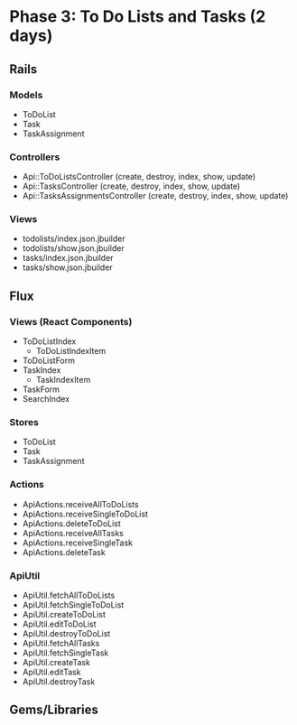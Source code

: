 # Phase 3: To Do Lists and Tasks (2 days)

## Rails
### Models
* ToDoList
* Task
* TaskAssignment

### Controllers
* Api::ToDoListsController (create, destroy, index, show, update)
* Api::TasksController (create, destroy, index, show, update)
* Api::TasksAssignmentsController (create, destroy, index, show, update)

### Views
* todolists/index.json.jbuilder
* todolists/show.json.jbuilder
* tasks/index.json.jbuilder
* tasks/show.json.jbuilder

## Flux
### Views (React Components)
* ToDoListIndex
  - ToDoListIndexItem
* ToDoListForm
* TaskIndex
  - TaskIndexItem
* TaskForm
* SearchIndex

### Stores
* ToDoList
* Task
* TaskAssignment

### Actions
* ApiActions.receiveAllToDoLists
* ApiActions.receiveSingleToDoList
* ApiActions.deleteToDoList
* ApiActions.receiveAllTasks
* ApiActions.receiveSingleTask
* ApiActions.deleteTask

### ApiUtil
* ApiUtil.fetchAllToDoLists
* ApiUtil.fetchSingleToDoList
* ApiUtil.createToDoList
* ApiUtil.editToDoList
* ApiUtil.destroyToDoList
* ApiUtil.fetchAllTasks
* ApiUtil.fetchSingleTask
* ApiUtil.createTask
* ApiUtil.editTask
* ApiUtil.destroyTask

## Gems/Libraries
